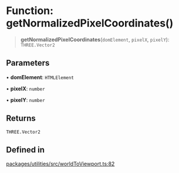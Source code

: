 # Function: getNormalizedPixelCoordinates()

> **getNormalizedPixelCoordinates**(`domElement`, `pixelX`, `pixelY`): `THREE.Vector2`

## Parameters

• **domElement**: `HTMLElement`

• **pixelX**: `number`

• **pixelY**: `number`

## Returns

`THREE.Vector2`

## Defined in

[packages/utilities/src/worldToViewport.ts:82](https://github.com/cognitedata/reveal/blob/2acd9d17229d2bc8e309653b4d6a39ad941e44f1/viewer/packages/utilities/src/worldToViewport.ts#L82)
